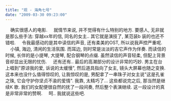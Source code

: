 ```yaml
---
title: "观 - 海角七号"
date: "2009-03-30 09:23:00"
---
```


    确实很感人的电影.
    就情节来说, 并不觉得有什么特别的地方. 要感人, 无非就是那么些手法: 穿越xx年的信, 同名的女主.. 其它就是演技了, 某范装b 装的也还不错啦.
    令我最感动的是其中读信的声音, 还有柔美的OST, 所以说我声控严重呢.
    小镇, 海边, 清闲的生活氛围. 而耳边, 则时常是淡淡的吉它声作为伴奏. 而读信的时候, 长伴的是小提琴, 大提琴, 配合钢琴的点缀. 虽然读信的声音轻柔, 但配上背景音却显出无限的忧伤.
    还有还有.. 最后的高潮部分的设计非常的巧妙. 男主在台上唱到"原谅我的爱, 诉说的太缓慢", 然后道具指向了女主, 镜头大屏幕也随之变换. 这本来也没什么值得惊叹的, 让我惊叹的是, 男配拿了一串珠子对女主说"这是孔雀之珠, 它会守护你坚贞不渝的爱情". 我靠, 太精巧了... 这些都说完之后, 那当然是继续K 歌. 我们的女配便很自然的抚了一段间奏, 然后整个表演继续. 这一段设计的真是非常非常的赞啊.
    呵.. 我就说这些吧.
